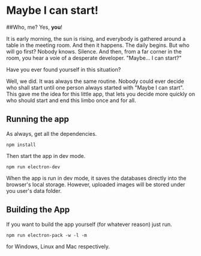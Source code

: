 # Maybe I can start!
##Who, me? Yes, **you**!

It is early morning, the sun is rising, and everybody is gathered around a table in the meeting room. And then it happens. The daily begins. But who will go first? Nobody knows. Silence. And then, from a far corner in the room, you hear a voie of a desperate developer. "Maybe... I can start?"

Have you ever found yourself in this situation?

Well, we did. It was always the same routine. Nobody could ever decide who shall start until one person always started with "Maybe I can start". This gave me the idea for this little app, that lets you decide more quickly on who should start and end this limbo once and for all.

## Running the app

As always, get all the dependencies.

```
npm install
```

Then start the app in dev mode.

```
npm run electron-dev
```

When the app is run in dev mode, it saves the databases directly into the browser's local storage. However, uploaded images will be stored under you user's data folder.

## Building the App

If you want to build the app yourself (for whatever reason) just run.

```
npm run electron-pack -w -l -m
```

for Windows, Linux and Mac respectively.